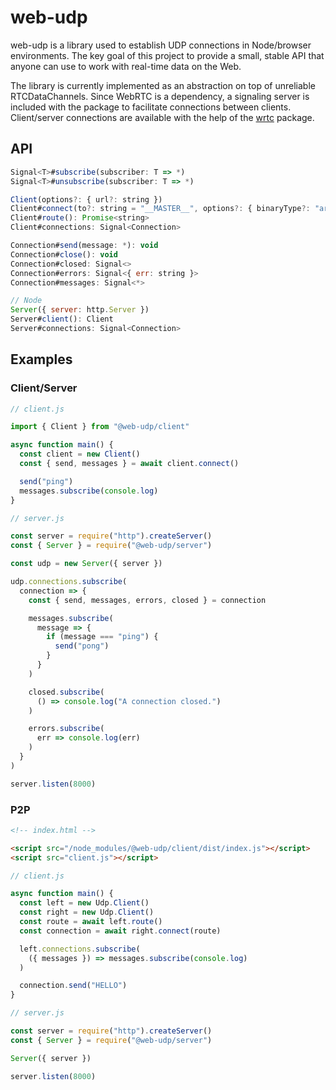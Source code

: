 # web-udp

web-udp is a library used to establish UDP connections in Node/browser environments. The key goal of this project to provide a small, stable API that anyone can use to work with real-time data on the Web.

The library is currently implemented as an abstraction on top of unreliable RTCDataChannels. Since WebRTC is a dependency, a signaling server is included with the package to facilitate connections between clients. Client/server connections are available with the help of the [wrtc](https://www.npmjs.com/package/wrtc) package.

## API

```js
Signal<T>#subscribe(subscriber: T => *)
Signal<T>#unsubscribe(subscriber: T => *)

Client(options?: { url?: string })
Client#connect(to?: string = "__MASTER__", options?: { binaryType?: "arraybuffer" | "blob" }): Promise<Connection>
Client#route(): Promise<string>
Client#connections: Signal<Connection>

Connection#send(message: *): void
Connection#close(): void
Connection#closed: Signal<>
Connection#errors: Signal<{ err: string }>
Connection#messages: Signal<*>

// Node
Server({ server: http.Server })
Server#client(): Client
Server#connections: Signal<Connection>
```

## Examples

### Client/Server

```js
// client.js

import { Client } from "@web-udp/client"

async function main() {
  const client = new Client()
  const { send, messages } = await client.connect()

  send("ping")
  messages.subscribe(console.log)
}
```

```js
// server.js

const server = require("http").createServer()
const { Server } = require("@web-udp/server")

const udp = new Server({ server })

udp.connections.subscribe(
  connection => {
    const { send, messages, errors, closed } = connection

    messages.subscribe(
      message => {
        if (message === "ping") {
          send("pong")
        }
      }
    )

    closed.subscribe(
      () => console.log("A connection closed.")
    )

    errors.subscribe(
      err => console.log(err)
    )
  }
)

server.listen(8000)
```

### P2P

```html
<!-- index.html -->

<script src="/node_modules/@web-udp/client/dist/index.js"></script>
<script src="client.js"></script>
```

```js
// client.js

async function main() {
  const left = new Udp.Client()
  const right = new Udp.Client()
  const route = await left.route()
  const connection = await right.connect(route)

  left.connections.subscribe(
    ({ messages }) => messages.subscribe(console.log)
  )

  connection.send("HELLO")
}
```

```js
// server.js

const server = require("http").createServer()
const { Server } = require("@web-udp/server")

Server({ server })

server.listen(8000)
```
